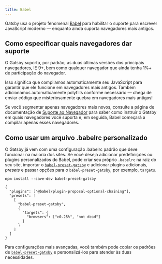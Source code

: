 ```yaml
---
title: Babel
---
```


Gatsby usa o projeto fenomenal [Babel](https://babeljs.io/) para habilitar o suporte para escrever JavaScript moderno — enquanto ainda suporta navegadores mais antigos.

## Como especificar quais navegadores dar suporte

O Gatsby suporta, por padrão, as duas últimas versões dos principais navegadores, IE 9+, bem como qualquer navegador que ainda tenha 1%+ de participação do navegador.

Isso significa que compilamos automaticamente seu JavaScript para garantir que ele funcione em navegadores mais antigos. Também adicionamos automaticamente polyfills conforme necessário — chega de enviar código que misteriosamente quebra em navegadores mais antigos!

Se você segmentar apenas navegadores mais novos, consulte a página de documentação de [Suporte ao Navegador](/docs/browser-support/) para saber como instruir o Gatsby em quais navegadores você suporta e, em seguida, Babel começará a compilar apenas esses navegadores.

## Como usar um arquivo .babelrc personalizado

O Gatsby já vem com uma configuração .babelrc padrão que deve funcionar na maioria dos sites. Se você deseja adicionar predefinições ou plugins personalizados do Babel, pode criar seu próprio `.babelrc` na raiz do seu site, importar o [`babel-preset-gatsby`](https://github.com/gatsbyjs/gatsby/tree/master/packages/babel-preset-gatsby) e adicionar plugins adicionais, _presets_ e passar opções para o `babel-preset-gatsby`, por exemplo, `targets`.

```shell
npm install --save-dev babel-preset-gatsby
```

<!-- prettier-ignore-start -->
```json:title=.babelrc
{
  "plugins": ["@babel/plugin-proposal-optional-chaining"],
  "presets": [
    [
      "babel-preset-gatsby",
      {
        "targets": {
          "browsers": [">0.25%", "not dead"]
        }
      }
    ]
  ]
}
```
<!-- prettier-ignore-end -->

Para configurações mais avançadas, você também pode copiar os padrões de [`babel-preset-gatsby`](https://github.com/gatsbyjs/gatsby/tree/master/packages/babel-preset-gatsby) e personalizá-los para atender às duas necessidades.
